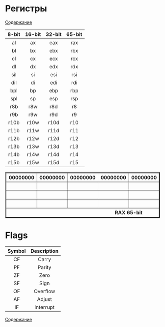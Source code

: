 # Регистры
[Содержание](../README.md)

| 8-bit | 16-bit | 32-bit | 65-bit |
| :---: | :---:  | :---:  | :---:  |
| al | ax | eax | rax |
| bl | bx | ebx | rbx |
| cl | cx | ecx | rcx |
| dl | dx | edx | rdx |
| sil | si | esi | rsi |
| dil | di | edi | rdi |
| bpl | bp | ebp | rbp |
| spl | sp | esp | rsp |
| r8b | r8w | r8d | r8 |
| r9b | r9w | r9d | r9 |
| r10b | r10w | r10d | r10 |
| r11b | r11w | r11d | r11 |
| r12b | r12w | r12d | r12 |
| r13b | r13w | r13d | r13 |
| r14b | r14w | r14d | r14 |
| r15b | r15w | r15d |  r15|

<table border="3">
	<tbody>
		<tr>
			<th> 00000000 </th>
			<th> 00000000 </th>
			<th> 00000000 </th>
			<th> 00000000 </th>
			<th> 00000000 </th>
			<th> 00000000 </th>
			<th> 00000000 </th>
			<th> 00000000 </th>
		</tr>
		<tr>
			<td></td>
			<td></td>
			<td></td>
			<td></td>
			<td></td>
			<td></td>
			<td></td>
			<td align="center"> AL 8-bit </td>
		</tr>
		<tr>
			<td></td>
			<td></td>
			<td></td>
			<td></td>
			<td></td>
			<td></td>
			<th colspan="2"> AX 16-bit </th>
		</tr>
		<tr>
			<td></td>
			<td></td>
			<td></td>
			<td></td>
			<th colspan="4"> EAX 32-bit </th>
		</tr>
		<tr background="red">
			<th colspan="8"> RAX 65-bit </th>
		</tr>
	</tbody>
</table>

# Flags
| Symbol | Description |
| :---: | :---: |
| CF | Carry |
| PF | Parity  |
| ZF | Zero  |
| SF | Sign  |
| OF | Overflow  |
| AF | Adjust  |
| IF | Interrupt  |

[Содержание](../README.md)
